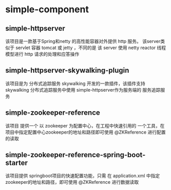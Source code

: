 # simple-component

## simple-httpserver
  该项目是一款基于Spring和netty 的高性能容器对外提供 http 服务。 该server类似于 servlet 容器 tomcat 或 jetty ，不同的是 该 server 使用 netty reactor 线程模型进行 http 请求的处理和应答操作
  
## simple-httpserver-skywalking-plugin
  该项目是为 分布式追踪服务 skywalking 开发的一款插件，该插件支持 skywalking 分布式追踪服务中使用 simple-httpserver作为服务端的 服务追踪服务

## simple-zookeeper-reference 
  该项目 提供一个 以 zookeeper 为配置中心，在工程中快速引用的 一个工具，在项目中指定配置中心zookeeper的地址和路径即可使用 @ZKReference 进行配置的读取
  
## simple-zookeeper-reference-spring-boot-starter
  该项目提供 springboot项目的快速配置功能，只需 在 application.xml 中指定 zookeeper的地址和路径，即可使用 @ZKReference 进行数据读取
